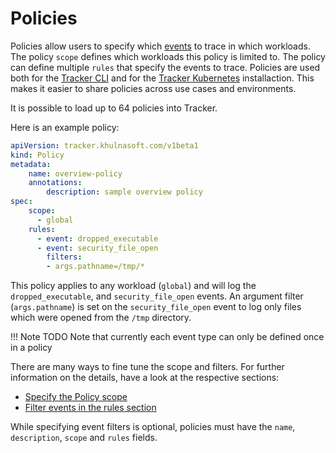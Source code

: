 # Policies

Policies allow users to specify which [events](../events/index.md) to trace in which workloads. The policy `scope` defines which workloads this policy is limited to. The policy can define multiple `rules` that specify the events to trace. Policies are used both for the [Tracker CLI](./usage/cli.md) and for the [Tracker Kubernetes](./usage/kubernetes.md) installaction. This makes it easier to share policies across use cases and environments.

It is possible to load up to 64 policies into Tracker.

Here is an example policy:

```yaml
apiVersion: tracker.khulnasoft.com/v1beta1
kind: Policy
metadata:
	name: overview-policy
	annotations:
		description: sample overview policy
spec:
	scope:
	  - global
	rules:
	  - event: dropped_executable
	  - event: security_file_open
	    filters:
		- args.pathname=/tmp/*
```

This policy applies to any workload (`global`) and will log the `dropped_executable`, and `security_file_open` events. An argument filter (`args.pathname`) is set on the `security_file_open` event to log only files which were opened from the `/tmp` directory.

!!! Note TODO
    Note that currently each event type can only be defined once in a policy

There are many ways to fine tune the scope and filters. For further information on the details, have a look at the respective sections: 

* [Specify the Policy scope](./scopes.md)
* [Filter events in the rules section](./rules.md)

While specifying event filters is optional, policies must have the `name`, `description`, `scope` and `rules` fields.
